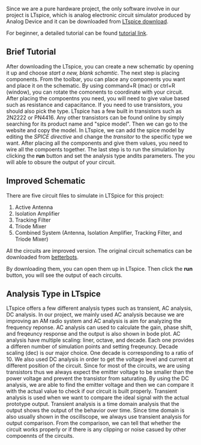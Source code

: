 Since we are a pure hardware project, the only software involve in our project is LTspice, which is analog electronic circuit simulator produced by Analog Device and it can be downloaded from [LTspice download](https://www.analog.com/en/design-center/design-tools-and-calculators/ltspice-simulator.html).

For beginner, a detailed tutorial can be found [tutorial link](https://www.analog.com/en/education/education-library/videos/video-series/ltspice-getting-started-tutorial.html).

## Brief Tutorial
After downloading the LTspice, you can create a new schematic by opening it up and choose _start a new, blank schamtic_. The next step is placing components. From the toolbar, you can place any components you want and place it on the schematic. By using command+R (mac) or ctrl+R (window), you can rotate the comonents to coordinate with your circuit. After placing the compoentns you need, you will need to give value based such as resistance and capacitance. If you need to use transistors, you should also pick the type. LTspice has a few built in transistors such as 2N2222 or PN4416. Any other transistors can be found online by simply searching for its product name and "spice model". Then we can go to the website and copy the model. In LTspice, we can add the spice model by editing the _SPICE directive_ and change the _transitor_ to the specific type we want. After placing all the components and give them values, you need to wire all the compoents together. The last step is to run the simulation by clicking the **run** button and set the analysis type andits parameters. The you will able to obsure the output of your circuit. 

## Improved Schematic
There are five circuit files to simulate in LTSpice for this project:

1. Active Antenna
2. Isolation Amplifier
3. Tracking Filter
4. Triode Mixer
5. Combined System (Antenna, Isolation Amplifier, Tracking Filter, and Triode Mixer)

All the circuits are improved version. The original circuit schematics can be downloaded from [betterbots](http://www.betterbots.com/). 

By downloading them, you can open them up in LTspice. Then click the **run** button, you will see the output of each circuits. 

## Analysis Type in LTspice
LTspice offers a few different analysis types such as transient, AC analysis, DC analysis. In our project, we mainly used AC analysis because we are improving an AM radio system and AC analysis is aim for analyzing the frequency reponse. AC analysis can used to calculate the gain, phase shift, and freqeuncy response and the output is also shown in bode plot. AC analysis have multiple scaling: liner, octave, and decade. Each one provides a differen number of simulation points and setting freqeuncy. Decade scaling (dec) is our major choice. One decade is corresponding to a ratio of 10. 
We also used DC analysis in order to get the voltage level and current at different position of the circuit. Since for most of the circuits, we are using transistors thus we always expect the emitter voltage to be smaller than the power voltage and prevent the transistor from saturating. By using the DC analysis, we are able to find the emitter voltage and then we can compare it with the actual value to check if our circuit is built properly. 
Transient analysis is used when we want to compare the ideal signal with the actual prototype output. Transient analysis is a time domain analysis that the output shows the output of the behavior over time. Since time domain is also usually shown in the oscillscope, we always use transient analysis for output comparison. From the comparison, we can tell that whether the circuit works properly or if there is any clipping or noise casued by other compoennts of the circuits. 
